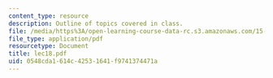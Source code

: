 ```yaml
---
content_type: resource
description: Outline of topics covered in class.
file: /media/https%3A/open-learning-course-data-rc.s3.amazonaws.com/15-024-applied-economics-for-managers-summer-2004/0548cda1614c42531641f9741374471a_lec18.pdf
file_type: application/pdf
resourcetype: Document
title: lec18.pdf
uid: 0548cda1-614c-4253-1641-f9741374471a
---
```

